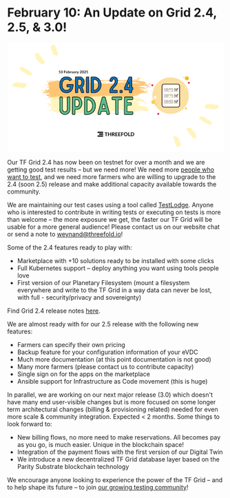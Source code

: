 # February 10: An Update on Grid 2.4, 2.5, & 3.0!

![](img/grid242530update.png)

Our TF Grid 2.4 has now been on testnet for over a month and we are getting good test results – but we need more! We need more [people who want to test](https://t.me/joinchat/BwOvOxxgK59GmRoZ2_sM0w), and we need more farmers who are willing to upgrade to the 2.4 (soon 2.5) release and make additional capacity available towards the community.

We are maintaining our test cases using a tool called [TestLodge](https://www.testlodge.com/). Anyone who is interested to contribute in writing tests or executing on tests is more than welcome – the more exposure we get, the faster our TF Grid will be usable for a more general audience! Please contact us on our website chat or send a note to weynand@threefold.io!

Some of the 2.4 features ready to play with:

- Marketplace with +10 solutions ready to be installed with some clicks
- Full Kubernetes support – deploy anything you want using tools people love
- First version of our Planetary Filesystem (mount a filesystem everywhere and write to the TF Grid in a way data can never be lost, with full - security/privacy and sovereignty)

Find Grid 2.4 release notes [here](cloud:release_notes_2_4_0).

We are almost ready with for our 2.5 release with the following new features:

- Farmers can specify their own pricing
- Backup feature for your configuration information of your eVDC
- Much more documentation (at this point documentation is not good)
- Many more farmers (please contact us to contribute capacity)
- Single sign on for the apps on the marketplace
- Ansible support for Infrastructure as Code movement (this is huge)

In parallel, we are working on our next major release (3.0) which doesn't have many end user-visible changes but is more focused on some longer term architectural changes (billing & provisioning related) needed for even more scale & community integration. Expected < 2 months. Some things to look forward to:

- New billing flows, no more need to make reservations. All becomes pay as you go, is much easier. Unique in the blockchain space!
- Integration of the payment flows with the first version of our Digital Twin
- We introduce a new decentralized TF Grid database layer based on the Parity Substrate blockchain technology

We encourage anyone looking to experience the power of the TF Grid – and to help shape its future – to join [our growing testing community](https://t.me/joinchat/BwOvOxxgK59GmRoZ2_sM0w)!